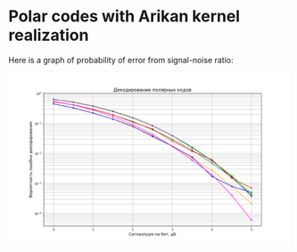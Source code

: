 # Polar codes with Arikan kernel realization

Here is a graph of probability of error from signal-noise ratio:

![alt text](https://github.com/diS3e/polar-codes/blob/main/graphics/graphics.png)
